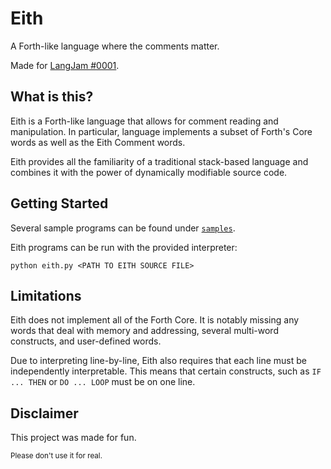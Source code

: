 # Eith

A Forth-like language where the comments matter.

Made for [LangJam #0001](https://github.com/langjam/jam0001).

## What is this?

Eith is a Forth-like language that allows for comment reading and manipulation.
In particular, language implements a subset of Forth's Core words as well as the Eith Comment words.

Eith provides all the familiarity of a traditional stack-based language and combines it with the
power of dynamically modifiable source code.

## Getting Started

Several sample programs can be found under [`samples`](samples/).

Eith programs can be run with the provided interpreter:

```
python eith.py <PATH TO EITH SOURCE FILE>
```

## Limitations

Eith does not implement all of the Forth Core. It is notably missing any words that
deal with memory and addressing, several multi-word constructs, and user-defined words.

Due to interpreting line-by-line, Eith also requires that each line must be independently interpretable.
This means that certain constructs, such as `IF ... THEN` or `DO ... LOOP` must be on one line.

## Disclaimer

This project was made for fun.

<small>Please don't use it for real.</small>